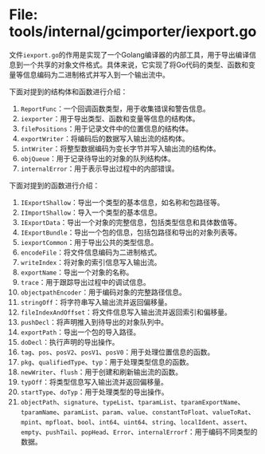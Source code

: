 # File: tools/internal/gcimporter/iexport.go

文件`iexport.go`的作用是实现了一个Golang编译器的内部工具，用于导出编译信息到一个共享的对象文件格式。具体来说，它实现了将Go代码的类型、函数和变量等信息编码为二进制格式并写入到一个输出流中。

下面对提到的结构体和函数进行介绍：

1. `ReportFunc`：一个回调函数类型，用于收集错误和警告信息。
2. `iexporter`：用于导出类型、函数和变量等信息的结构体。
3. `filePositions`：用于记录文件中的位置信息的结构体。
4. `exportWriter`：将编码后的数据写入输出流的结构体。
5. `intWriter`：将整型数据编码为变长字节并写入输出流的结构体。
6. `objQueue`：用于记录待导出的对象的队列结构体。
7. `internalError`：用于表示导出过程中的内部错误。

下面对提到的函数进行介绍：

1. `IExportShallow`：导出一个类型的基本信息，如名称和包路径等。
2. `IImportShallow`：导入一个类型的基本信息。
3. `IExportData`：导出一个对象的完整信息，包括类型信息和具体数值等。
4. `IExportBundle`：导出一个包的信息，包括包路径和导出的对象列表等。
5. `iexportCommon`：用于导出公共的类型信息。
6. `encodeFile`：将文件信息编码为二进制格式。
7. `writeIndex`：将对象的索引信息写入输出流。
8. `exportName`：导出一个对象的名称。
9. `trace`：用于跟踪导出过程中的调试信息。
10. `objectpathEncoder`：用于编码对象的完整路径信息。
11. `stringOff`：将字符串写入输出流并返回偏移量。
12. `fileIndexAndOffset`：将文件信息写入输出流并返回索引和偏移量。
13. `pushDecl`：将声明推入到待导出的对象队列中。
14. `exportPath`：导出一个包的导入路径。
15. `doDecl`：执行声明的导出操作。
16. `tag`、`pos`、`posV2`、`posV1`、`posV0`：用于处理位置信息的函数。
17. `pkg`、`qualifiedType`、`typ`：用于处理类型信息的函数。
18. `newWriter`、`flush`：用于创建和刷新输出流的函数。
19. `typOff`：将类型信息写入输出流并返回偏移量。
20. `startType`、`doTyp`：用于处理类型的导出操作。
21. `objectPath`、`signature`、`typeList`、`tparamList`、`tparamExportName`、`tparamName`、`paramList`、`param`、`value`、`constantToFloat`、`valueToRat`、`mpint`、`mpfloat`、`bool`、`int64`、`uint64`、`string`、`localIdent`、`assert`、`empty`、`pushTail`、`popHead`、`Error`、`internalErrorf`：用于编码不同类型的数据。

